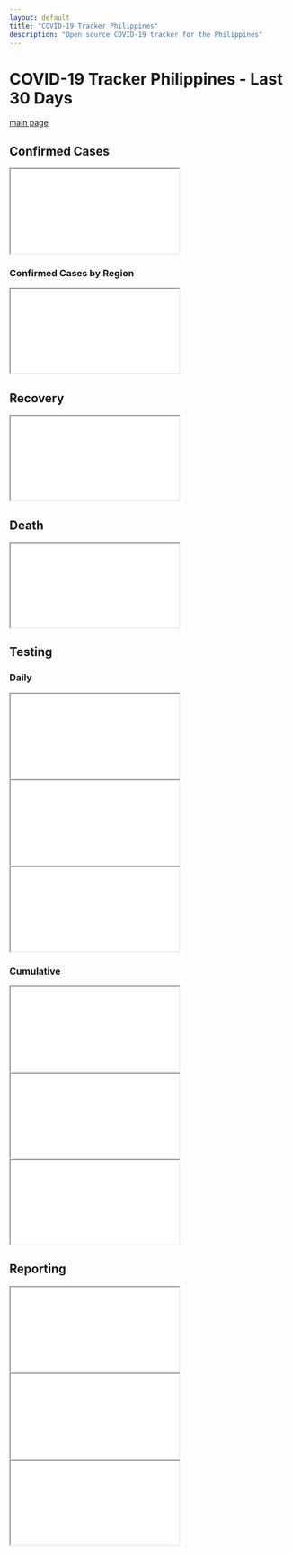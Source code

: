 ```yaml
---
layout: default
title: "COVID-19 Tracker Philippines"
description: "Open source COVID-19 tracker for the Philippines"
---
```


# COVID-19 Tracker Philippines - Last 30 Days

[main page](COVID-19-Tracker-PH.md)

## Confirmed Cases
<iframe src="charts/DateOnset30daysCaseRepType.html"></iframe>

### Confirmed Cases by Region
<iframe src="charts/DateOnset30daysRegionRes.html"></iframe>

## Recovery
<iframe src="charts/DateRecover30daysRegionRes.html"></iframe>

## Death
<iframe src="charts/DateDied30daysRegionRes.html"></iframe>

## Testing

### Daily

<iframe src="charts/daily_output_positive_individuals_30days.html"></iframe>

<iframe src="charts/daily_output_unique_individuals_30days.html"></iframe>

<iframe src="charts/daily_output_samples_tested_30days.html"></iframe>


### Cumulative
<iframe src="charts/cumulative_positive_individuals_30days.html"></iframe>

<iframe src="charts/cumulative_unique_individuals_30days.html"></iframe>

<iframe src="charts/cumulative_samples_tested_30days.html"></iframe>


## Reporting
<iframe src="charts/SpecimenToRepConf30days.html"></iframe>

<iframe src="charts/SpecimenToRelease30days.html"></iframe>

<iframe src="charts/ReleaseToRepConf30days.html"></iframe>
